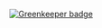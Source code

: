 

[![Greenkeeper badge](https://badges.greenkeeper.io/mikeal/appcached.svg)](https://greenkeeper.io/)